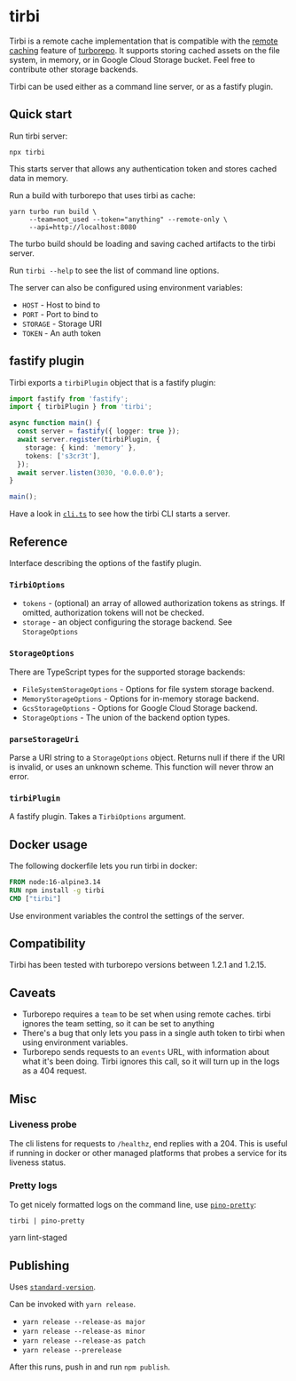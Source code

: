 # tirbi

Tirbi is a remote cache implementation that is compatible with the
[remote caching](https://turborepo.org/docs/core-concepts/remote-caching)
feature of [turborepo](https://turborepo.org). It supports storing cached assets
on the file system, in memory, or in Google Cloud Storage bucket. Feel free to
contribute other storage backends.

Tirbi can be used either as a command line server, or as a fastify plugin.

## Quick start

Run tirbi server:

```shell
npx tirbi
```

This starts server that allows any authentication token and stores cached data
in memory.

Run a build with turborepo that uses tirbi as cache:

```shell
yarn turbo run build \
     --team=not_used --token="anything" --remote-only \
     --api=http://localhost:8080
```

The turbo build should be loading and saving cached artifacts to the tirbi
server.

Run `tirbi --help` to see the list of command line options.

The server can also be configured using environment variables:

- `HOST` - Host to bind to
- `PORT` - Port to bind to
- `STORAGE` - Storage URI
- `TOKEN` - An auth token

## fastify plugin

Tirbi exports a `tirbiPlugin` object that is a fastify plugin:

```typescript
import fastify from 'fastify';
import { tirbiPlugin } from 'tirbi';

async function main() {
  const server = fastify({ logger: true });
  await server.register(tirbiPlugin, {
    storage: { kind: 'memory' },
    tokens: ['s3cr3t'],
  });
  await server.listen(3030, '0.0.0.0');
}

main();
```

Have a look in [`cli.ts`](./src/cli.ts) to see how the tirbi CLI starts a
server.

## Reference

Interface describing the options of the fastify plugin.

### `TirbiOptions`

- `tokens` - (optional) an array of allowed authorization tokens as strings. If
  omitted, authorization tokens will not be checked.
- `storage` - an object configuring the storage backend. See `StorageOptions`

### `StorageOptions`

There are TypeScript types for the supported storage backends:

- `FileSystemStorageOptions` - Options for file system storage backend.
- `MemoryStorageOptions` - Options for in-memory storage backend.
- `GcsStorageOptions` - Options for Google Cloud Storage backend.
- `StorageOptions` - The union of the backend option types.

### `parseStorageUri`

Parse a URI string to a `StorageOptions` object. Returns null if there if the
URI is invalid, or uses an unknown scheme. This function will never throw an
error.

### `tirbiPlugin`

A fastify plugin. Takes a `TirbiOptions` argument.

## Docker usage

The following dockerfile lets you run tirbi in docker:

```dockerfile
FROM node:16-alpine3.14
RUN npm install -g tirbi
CMD ["tirbi"]
```

Use environment variables the control the settings of the server.

## Compatibility

Tirbi has been tested with turborepo versions between 1.2.1 and 1.2.15.

## Caveats

- Turborepo requires a `team` to be set when using remote caches. tirbi ignores
  the team setting, so it can be set to anything
- There's a bug that only lets you pass in a single auth token to tirbi when
  using environment variables.
- Turborepo sends requests to an `events` URL, with information about what it's
  been doing. Tirbi ignores this call, so it will turn up in the logs as a 404
  request.

## Misc

### Liveness probe

The cli listens for requests to `/healthz`, end replies with a 204. This is
useful if running in docker or other managed platforms that probes a service for
its liveness status.

### Pretty logs

To get nicely formatted logs on the command line, use
[`pino-pretty`](https://github.com/pinojs/pino-pretty):

```shell
tirbi | pino-pretty
```

yarn lint-staged

## Publishing

Uses
[`standard-version`](https://github.com/conventional-changelog/standard-version).

Can be invoked with `yarn release`.

- `yarn release --release-as major`
- `yarn release --release-as minor`
- `yarn release --release-as patch`
- `yarn release --prerelease`

After this runs, push in and run `npm publish`.
